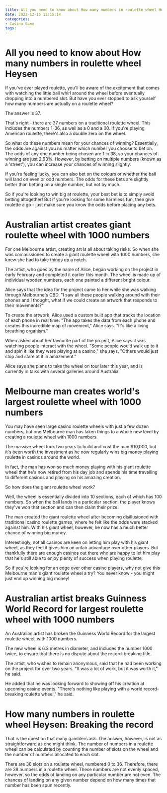 ```yaml
---
title: All you need to know about How many numbers in roulette wheel Heysen 
date: 2022-12-15 12:15:14
categories:
- Casino Game
tags:
---
```



#  All you need to know about How many numbers in roulette wheel Heysen 

If you've ever played roulette, you'll be aware of the excitement that comes with watching the little ball whirl around the wheel before eventually dropping into a numbered slot. But have you ever stopped to ask yourself how many numbers are actually on a roulette wheel?

The answer is 37.

That's right - there are 37 numbers on a traditional roulette wheel. This includes the numbers 1-36, as well as a 0 and a 00. If you're playing American roulette, there's also a double zero on the wheel.

So what do these numbers mean for your chances of winning? Essentially, the odds are against you no matter which number you choose to bet on. The odds of any one number being chosen are 1 in 38, so your chances of winning are just 2.63%. However, by betting on multiple numbers (known as a 'street'), you can increase your chances of winning slightly.

If you're feeling lucky, you can also bet on the colours or whether the ball will land on even or odd numbers. The odds for these bets are slightly better than betting on a single number, but not by much.

So if you're looking to win big at roulette, your best bet is to simply avoid betting altogether! But if you're looking for some harmless fun, then give roulette a go - just make sure you know the odds before placing any bets.

#  Australian artist creates giant roulette wheel with 1000 numbers 

For one Melbourne artist, creating art is all about taking risks. So when she was commissioned to create a giant roulette wheel with 1000 numbers, she knew she had to take things up a notch.

The artist, who goes by the name of Alice, began working on the project in early February and completed it earlier this month. The wheel is made up of individual wooden numbers, each one painted a different bright colour.

Alice says that the idea for the project came to her while she was walking through Melbourne's CBD. "I saw all these people walking around with their phones and I thought, what if we could create an artwork that responds to their movements?"

To create the artwork, Alice used a custom built app that tracks the location of each phone in real time. "The app takes the data from each phone and creates this incredible map of movement," Alice says. "It's like a living breathing organism."

When asked about her favourite part of the project, Alice says it was watching people interact with the wheel. "Some people would walk up to it and spin it like they were playing at a casino," she says. "Others would just stop and stare at it in amazement."

Alice says she plans to take the wheel on tour later this year, and is currently in talks with several galleries around Australia.

#  Melbourne man creates world's largest roulette wheel with 1000 numbers 

You may have seen large casino roulette wheels with just a few dozen numbers, but one Melbourne man has taken things to a whole new level by creating a roulette wheel with 1000 numbers.

The massive wheel took two years to build and cost the man $10,000, but it's been worth the investment as he now regularly wins big money playing roulette in casinos around the world.

In fact, the man has won so much money playing with his giant roulette wheel that he's now retired from his day job and spends his time travelling to different casinos and playing on his amazing creation.

So how does the giant roulette wheel work?

Well, the wheel is essentially divided into 10 sections, each of which has 100 numbers. So when the ball lands in a particular section, the player knows they've won that section and can then claim their prize.

The man created the giant roulette wheel after becoming disillusioned with traditional casino roulette games, where he felt like the odds were stacked against him. With his giant wheel, however, he now has a much better chance of winning big money.

Interestingly, not all casinos are keen on letting him play with his giant wheel, as they feel it gives him an unfair advantage over other players. But thankfully there are enough casinos out there who are happy to let him play that he's still able to enjoy plenty of success when playing roulette.

So if you're looking for an edge over other casino players, why not give this Melbourne man's giant roulette wheel a try? You never know - you might just end up winning big money!

#  Australian artist breaks Guinness World Record for largest roulette wheel with 1000 numbers 

An Australian artist has broken the Guinness World Record for the largest roulette wheel, with 1000 numbers.

The new wheel is 6.3 metres in diameter, and includes the number 1000 twice, to ensure that there is no dispute about the record-breaking title.

The artist, who wishes to remain anonymous, said that he had been working on the project for over two years. "It was a lot of work, but it was worth it," he said.

He added that he was looking forward to showing off his creation at upcoming casino events. "There's nothing like playing with a world record-breaking roulette wheel," he said.

#  How many numbers in roulette wheel Heysen: Breaking the record
That is the question that many gamblers ask. The answer, however, is not as straightforward as one might think. The number of numbers in a roulette wheel can be calculated by counting the number of slots on the wheel and the number of numbers allocated to each slot.

There are 38 slots on a roulette wheel, numbered 0 to 36. Therefore, there are 38 numbers in a roulette wheel. These numbers are not evenly spaced, however, so the odds of landing on any particular number are not even. The chances of landing on any given number depend on how many times that number has been spun recently.
